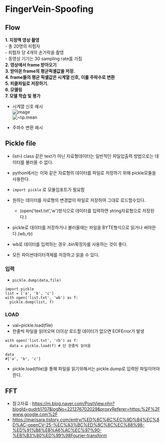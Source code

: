 # FingerVein-Spoofing

## Flow
**1. 지정맥 영상 촬영**\
    - 총 20명의 피험자\
    - 피험자 당 4개의 손가락을 촬영\
    - 동영상 기기는 30 sampling rate를 가짐\
**2. 영상에서 frame 받아오기**\
**3. 받아온 frame의 평균픽셀값을 저장.**\
**4. frame들의 평균 픽셀값은 시계열 신호, 이를 주파수로 변환**\
**5. 피클파일로 저장하기.**\
**6. 모델링**\
**7. 모델 학습 및 평가**

- 시계열 신호 예시\
![image](https://user-images.githubusercontent.com/70633080/112020894-1897c980-8b74-11eb-9caa-618bc2f4c2eb.png)\
![-np.mean](https://user-images.githubusercontent.com/70633080/112023476-a1b00000-8b76-11eb-91d4-af991d20e258.png)

- 주파수 변환 예시

## Pickle file
- list나 class 같은 text가 아닌 자료형데이터는 일반적인 파일입출력 방법으로는 데이터를 불러올 수 없다.
- python에서는 이와 같은 자료형의 데이터를 파일로 저장하기 위해 pickle모듈을 사용한다.

- ```import pickle``` 로 모듈임포트가 필요함
- 원하는 데이터를 자료형의 변경없이 파일로 저장하여 그대로 로드할수있다.
  - (open('text.txt','w')방식으로 데이터를 입력하면 string자료형으로 저장된다.)
- pickle로 데이터를 저장하거나 불러올때는 파일을 BYTE형식으로 읽거나 써야한다.(wb,rb)
- wb로 데이터를 입력하는 경우 .bin확장자를 사용하는 것이 좋다.
- 모든 파이썬데이터객체를 저장하고 읽을 수 있다.
### 입력
- ```pickle.dump(data,file)```
```
import pickle
list = ['a', 'b', 'c']
with open('list.txt', 'wb') as f:
  pickle.dump(list, f)
```
### LOAD
- val=pickle.load(file)
- 한줄씩 파일을 읽어오며 더이상 로드할 데이터가 없으면 EOFError가 발생
```
with open('list.txt', 'rb') as f:
  data = pickle.load(f) # 단 한줄씩 읽어옴

data
#['a', 'b', 'c']
```
- pickle.load(file)을 통해 파일을 읽기위해서는 pickle.dump로 입력된 파일이어야 한다.

## FFT
- 참고자료 : <https://m.blog.naver.com/PostView.nhn?blogId=gudrb1707&logNo=221276702029&proxyReferer=https:%2F%2Fwww.google.com%2F>
- <https://marisara.tistory.com/entry/%ED%8C%8C%EC%9D%B4%EC%8D%AC-openCV-25-%EC%A3%BC%ED%8C%8C%EC%88%98-%ED%91%B8%EB%A6%AC%EC%97%90-%EB%B3%80%ED%99%98Fourier-transform>
